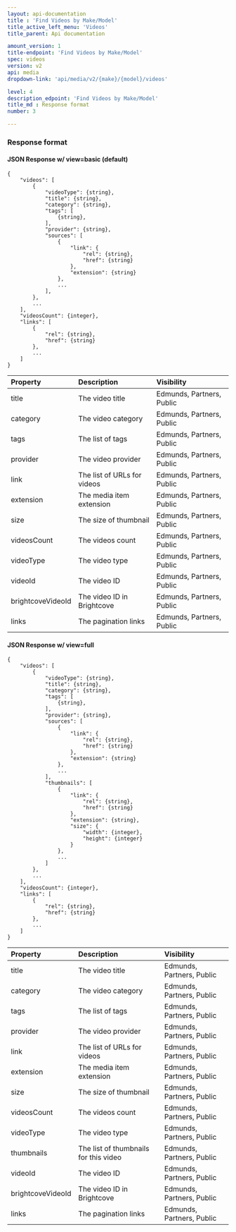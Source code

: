 ```yaml
---
layout: api-documentation
title : 'Find Videos by Make/Model'
title_active_left_menu: 'Videos'
title_parent: Api documentation

amount_version: 1
title-endpoint: 'Find Videos by Make/Model'
spec: videos
version: v2
api: media
dropdown-link: 'api/media/v2/{make}/{model}/videos'

level: 4
description_edpoint: 'Find Videos by Make/Model'
title_md : Response format
number: 3

---
```



### Response format

#### JSON Response w/ view=basic (default)

    {
        "videos": [
            {
                "videoType": {string},
                "title": {string},
                "category": {string},
                "tags": [
                    {string},
                ],
                "provider": {string},
                "sources": [
                    {
                        "link": {
                            "rel": {string},
                            "href": {string}
                        },
                        "extension": {string}
                    },
                    ...
                ],
            },
            ...
        ],
        "videosCount": {integer},
        "links": [
            {
                "rel": {string},
                "href": {string}
            },
            ...
        ]
    }


| Property                      | Description                                                     | Visibility                |
|:------------------------------|:----------------------------------------------------------------|:--------------------------|
| title                         | The video title                                                 | Edmunds, Partners, Public |
| category                      | The video category                                              | Edmunds, Partners, Public |
| tags                          | The list of tags                                                | Edmunds, Partners, Public |
| provider                      | The video provider                                              | Edmunds, Partners, Public |
| link                          | The list of URLs for videos                                     | Edmunds, Partners, Public |
| extension                     | The media item extension                                        | Edmunds, Partners, Public |
| size                          | The size of thumbnail                                           | Edmunds, Partners, Public |
| videosCount                   | The videos count                                                | Edmunds, Partners, Public |
| videoType                     | The video type                                                  | Edmunds, Partners, Public |
| videoId                       | The video ID                                                    | Edmunds, Partners, Public |
| brightcoveVideoId             | The video ID in Brightcove                                      | Edmunds, Partners, Public |
| links                         | The pagination links                                            | Edmunds, Partners, Public |


#### JSON Response w/ view=full

    {
        "videos": [
            {
                "videoType": {string},
                "title": {string},
                "category": {string},
                "tags": [
                    {string},
                ],
                "provider": {string},
                "sources": [
                    {
                        "link": {
                            "rel": {string},
                            "href": {string}
                        },
                        "extension": {string}
                    },
                    ...
                ],
                "thumbnails": [
                    {
                        "link": {
                            "rel": {string},
                            "href": {string}
                        },
                        "extension": {string},
                        "size": {
                            "width": {integer},
                            "height": {integer}
                        }
                    },
                    ...
                ]
            },
            ...
        ],
        "videosCount": {integer},
        "links": [
            {
                "rel": {string},
                "href": {string}
            },
            ...
        ]
    }

| Property                      | Description                                                     | Visibility                |
|:------------------------------|:----------------------------------------------------------------|:--------------------------|
| title                         | The video title                                                 | Edmunds, Partners, Public |
| category                      | The video category                                              | Edmunds, Partners, Public |
| tags                          | The list of tags                                                | Edmunds, Partners, Public |
| provider                      | The video provider                                              | Edmunds, Partners, Public |
| link                          | The list of URLs for videos                                     | Edmunds, Partners, Public |
| extension                     | The media item extension                                        | Edmunds, Partners, Public |
| size                          | The size of thumbnail                                           | Edmunds, Partners, Public |
| videosCount                   | The videos count                                                | Edmunds, Partners, Public |
| videoType                     | The video type                                                  | Edmunds, Partners, Public |
| thumbnails                    | The list of thumbnails for this video                           | Edmunds, Partners, Public |
| videoId                       | The video ID                                                    | Edmunds, Partners, Public |
| brightcoveVideoId             | The video ID in Brightcove                                      | Edmunds, Partners, Public |
| links                         | The pagination links                                            | Edmunds, Partners, Public |

